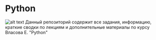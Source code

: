 # Python
![alt text](https://www.python.org/static/community_logos/python-logo-master-v3-TM.png)
Данный репозиторий содержит все задания, информацию, краткие сводки по лекциям и дополнительные материалы по курсу Власова Е. "Python"
